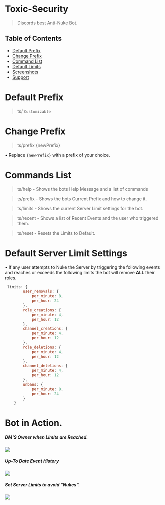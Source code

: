 # Toxic-Security
> Discords best Anti-Nuke Bot.

## Table of Contents
- [Default Prefix](#prefix)
- [Change Prefix](#newPrefix)
- [Command List](#commands)
- [Default Limits](#defLimits)
- [Screenshots](#examples)
- [Support](https://discord.gg/MbjZ7xc)


<a name="prefix"></a>
# Default Prefix
> ts/ `Customizable`

<a name="newPrefix"></a>
# Change Prefix
> ts/prefix {newPrefix} 

• Replace `{newPrefix}` with a prefix of your choice.

<a name="commands"></a>
# Commands List
> ts/help - Shows the bots Help Message and a list of commands

> ts/prefix - Shows the bots Current Prefix and how to change it.

> ts/limits - Shows the current Server Limit settings for the bot.

> ts/recent - Shows a list of Recent Events and the user who triggered them.

> ts/reset - Resets the Limits to Default.

<a name="defLimits"></a>
# Default Server Limit Settings 

• If any user attempts to Nuke the Server by triggering the following events and reaches or exceeds the following limits the bot will remove **ALL** their roles. 

```jsx harmony
 limits: {
        user_removals: {
            per_minute: 8,
            per_hour: 24
        },
        role_creations: {
            per_minute: 4,
            per_hour: 12
        },
        channel_creations: {
            per_minute: 4,
            per_hour: 12
        },
        role_deletions: {
            per_minute: 4,
            per_hour: 12
        },
        channel_deletions: {
            per_minute: 4,
            per_hour: 12
        },
        unbans: {
            per_minute: 8,
            per_hour: 24
        }
    }
```

<a name="examples"></a>
# Bot in Action.

##### DM'S Owner when Limits are Reached.
![](https://i.imgur.com/gbVQrKP.png)

##### Up-To Date Event History
![](https://i.imgur.com/m2U4z2t.jpg)

##### Set Server Limits to avoid "Nukes".

![](https://i.imgur.com/3dmHUHj.jpg)

